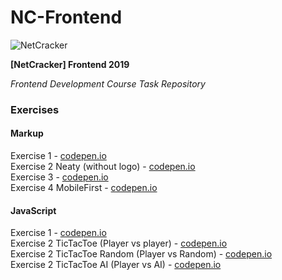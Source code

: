 # NC-Frontend

![NetCracker](https://i.imgur.com/gJHFHeC.png "NetCracker")

**[NetCracker] Frontend 2019**

_Frontend Development Course Task Repository_

### Exercises

#### Markup

Exercise 1 - [codepen.io](https://codepen.io/alexandrpogodin/pen/abbOPvz "codepen.io")  
Exercise 2 Neaty (without logo) - [codepen.io](https://codepen.io/alexandrpogodin/pen/eYYgqyB "codepen.io")  
Exercise 3 - [codepen.io](https://codepen.io/alexandrpogodin/pen/qBBjMEE "codepen.io")  
Exercise 4 MobileFirst - [codepen.io](https://codepen.io/alexandrpogodin/pen/GRRyEee "codepen.io")

#### JavaScript

Exercise 1 - [codepen.io](https://codepen.io/alexandrpogodin/pen/qBBbRLw "codepen.io")  
Exercise 2 TicTacToe (Player vs player) - [codepen.io](https://codepen.io/alexandrpogodin/pen/PooGXBP "codepen.io")  
Exercise 2 TicTacToe Random (Player vs Random) - [codepen.io](https://codepen.io/alexandrpogodin/pen/GRRNddV "codepen.io")  
Exercise 2 TicTacToe AI (Player vs AI) - [codepen.io](https://codepen.io/alexandrpogodin/pen/KKKNeRR "codepen.io")
